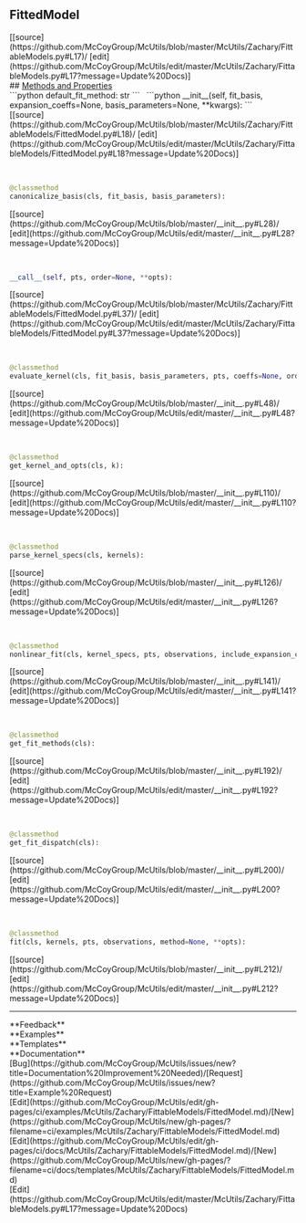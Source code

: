 ## <a id="McUtils.McUtils.Zachary.FittableModels.FittedModel">FittedModel</a> 

<div class="docs-source-link" markdown="1">
[[source](https://github.com/McCoyGroup/McUtils/blob/master/McUtils/Zachary/FittableModels.py#L17)/
[edit](https://github.com/McCoyGroup/McUtils/edit/master/McUtils/Zachary/FittableModels.py#L17?message=Update%20Docs)]
</div>









<div class="collapsible-section">
 <div class="collapsible-section collapsible-section-header" markdown="1">
## <a class="collapse-link" data-toggle="collapse" href="#methods" markdown="1"> Methods and Properties</a> <a class="float-right" data-toggle="collapse" href="#methods"><i class="fa fa-chevron-down"></i></a>
 </div>
 <div class="collapsible-section collapsible-section-body collapse show" id="methods" markdown="1">
 ```python
default_fit_method: str
```
<a id="McUtils.McUtils.Zachary.FittableModels.FittedModel.__init__" class="docs-object-method">&nbsp;</a> 
```python
__init__(self, fit_basis, expansion_coeffs=None, basis_parameters=None, **kwargs): 
```
<div class="docs-source-link" markdown="1">
[[source](https://github.com/McCoyGroup/McUtils/blob/master/McUtils/Zachary/FittableModels/FittedModel.py#L18)/
[edit](https://github.com/McCoyGroup/McUtils/edit/master/McUtils/Zachary/FittableModels/FittedModel.py#L18?message=Update%20Docs)]
</div>


<a id="McUtils.McUtils.Zachary.FittableModels.FittedModel.canonicalize_basis" class="docs-object-method">&nbsp;</a> 
```python
@classmethod
canonicalize_basis(cls, fit_basis, basis_parameters): 
```
<div class="docs-source-link" markdown="1">
[[source](https://github.com/McCoyGroup/McUtils/blob/master/__init__.py#L28)/
[edit](https://github.com/McCoyGroup/McUtils/edit/master/__init__.py#L28?message=Update%20Docs)]
</div>


<a id="McUtils.McUtils.Zachary.FittableModels.FittedModel.__call__" class="docs-object-method">&nbsp;</a> 
```python
__call__(self, pts, order=None, **opts): 
```
<div class="docs-source-link" markdown="1">
[[source](https://github.com/McCoyGroup/McUtils/blob/master/McUtils/Zachary/FittableModels/FittedModel.py#L37)/
[edit](https://github.com/McCoyGroup/McUtils/edit/master/McUtils/Zachary/FittableModels/FittedModel.py#L37?message=Update%20Docs)]
</div>


<a id="McUtils.McUtils.Zachary.FittableModels.FittedModel.evaluate_kernel" class="docs-object-method">&nbsp;</a> 
```python
@classmethod
evaluate_kernel(cls, fit_basis, basis_parameters, pts, coeffs=None, order=None, **opts): 
```
<div class="docs-source-link" markdown="1">
[[source](https://github.com/McCoyGroup/McUtils/blob/master/__init__.py#L48)/
[edit](https://github.com/McCoyGroup/McUtils/edit/master/__init__.py#L48?message=Update%20Docs)]
</div>


<a id="McUtils.McUtils.Zachary.FittableModels.FittedModel.get_kernel_and_opts" class="docs-object-method">&nbsp;</a> 
```python
@classmethod
get_kernel_and_opts(cls, k): 
```
<div class="docs-source-link" markdown="1">
[[source](https://github.com/McCoyGroup/McUtils/blob/master/__init__.py#L110)/
[edit](https://github.com/McCoyGroup/McUtils/edit/master/__init__.py#L110?message=Update%20Docs)]
</div>


<a id="McUtils.McUtils.Zachary.FittableModels.FittedModel.parse_kernel_specs" class="docs-object-method">&nbsp;</a> 
```python
@classmethod
parse_kernel_specs(cls, kernels): 
```
<div class="docs-source-link" markdown="1">
[[source](https://github.com/McCoyGroup/McUtils/blob/master/__init__.py#L126)/
[edit](https://github.com/McCoyGroup/McUtils/edit/master/__init__.py#L126?message=Update%20Docs)]
</div>


<a id="McUtils.McUtils.Zachary.FittableModels.FittedModel.nonlinear_fit" class="docs-object-method">&nbsp;</a> 
```python
@classmethod
nonlinear_fit(cls, kernel_specs, pts, observations, include_expansion_coefficients=True, **fit_params): 
```
<div class="docs-source-link" markdown="1">
[[source](https://github.com/McCoyGroup/McUtils/blob/master/__init__.py#L141)/
[edit](https://github.com/McCoyGroup/McUtils/edit/master/__init__.py#L141?message=Update%20Docs)]
</div>


<a id="McUtils.McUtils.Zachary.FittableModels.FittedModel.get_fit_methods" class="docs-object-method">&nbsp;</a> 
```python
@classmethod
get_fit_methods(cls): 
```
<div class="docs-source-link" markdown="1">
[[source](https://github.com/McCoyGroup/McUtils/blob/master/__init__.py#L192)/
[edit](https://github.com/McCoyGroup/McUtils/edit/master/__init__.py#L192?message=Update%20Docs)]
</div>


<a id="McUtils.McUtils.Zachary.FittableModels.FittedModel.get_fit_dispatch" class="docs-object-method">&nbsp;</a> 
```python
@classmethod
get_fit_dispatch(cls): 
```
<div class="docs-source-link" markdown="1">
[[source](https://github.com/McCoyGroup/McUtils/blob/master/__init__.py#L200)/
[edit](https://github.com/McCoyGroup/McUtils/edit/master/__init__.py#L200?message=Update%20Docs)]
</div>


<a id="McUtils.McUtils.Zachary.FittableModels.FittedModel.fit" class="docs-object-method">&nbsp;</a> 
```python
@classmethod
fit(cls, kernels, pts, observations, method=None, **opts): 
```
<div class="docs-source-link" markdown="1">
[[source](https://github.com/McCoyGroup/McUtils/blob/master/__init__.py#L212)/
[edit](https://github.com/McCoyGroup/McUtils/edit/master/__init__.py#L212?message=Update%20Docs)]
</div>
 </div>
</div>












---


<div markdown="1" class="text-secondary">
<div class="container">
  <div class="row">
   <div class="col" markdown="1">
**Feedback**   
</div>
   <div class="col" markdown="1">
**Examples**   
</div>
   <div class="col" markdown="1">
**Templates**   
</div>
   <div class="col" markdown="1">
**Documentation**   
</div>
   <div class="col" markdown="1">
   
</div>
   <div class="col" markdown="1">
   
</div>
   <div class="col" markdown="1">
   
</div>
</div>
  <div class="row">
   <div class="col" markdown="1">
[Bug](https://github.com/McCoyGroup/McUtils/issues/new?title=Documentation%20Improvement%20Needed)/[Request](https://github.com/McCoyGroup/McUtils/issues/new?title=Example%20Request)   
</div>
   <div class="col" markdown="1">
[Edit](https://github.com/McCoyGroup/McUtils/edit/gh-pages/ci/examples/McUtils/Zachary/FittableModels/FittedModel.md)/[New](https://github.com/McCoyGroup/McUtils/new/gh-pages/?filename=ci/examples/McUtils/Zachary/FittableModels/FittedModel.md)   
</div>
   <div class="col" markdown="1">
[Edit](https://github.com/McCoyGroup/McUtils/edit/gh-pages/ci/docs/McUtils/Zachary/FittableModels/FittedModel.md)/[New](https://github.com/McCoyGroup/McUtils/new/gh-pages/?filename=ci/docs/templates/McUtils/Zachary/FittableModels/FittedModel.md)   
</div>
   <div class="col" markdown="1">
[Edit](https://github.com/McCoyGroup/McUtils/edit/master/McUtils/Zachary/FittableModels.py#L17?message=Update%20Docs)   
</div>
   <div class="col" markdown="1">
   
</div>
   <div class="col" markdown="1">
   
</div>
   <div class="col" markdown="1">
   
</div>
</div>
</div>
</div>